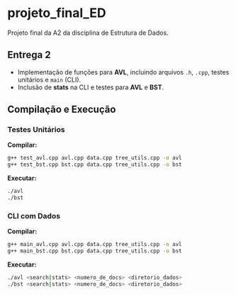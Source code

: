 # projeto_final_ED

Projeto final da A2 da disciplina de Estrutura de Dados.

## Entrega 2

- Implementação de funções para **AVL**, incluindo arquivos `.h`, `.cpp`, testes unitários e `main` (CLI).
- Inclusão de **stats** na CLI e testes para **AVL** e **BST**.

## Compilação e Execução

### Testes Unitários

**Compilar:**
```bash
g++ test_avl.cpp avl.cpp data.cpp tree_utils.cpp -o avl
g++ test_bst.cpp bst.cpp data.cpp tree_utils.cpp -o bst
```

**Executar:**
```bash
./avl
./bst
```
### CLI com Dados

**Compilar:**
```bash
g++ main_avl.cpp avl.cpp data.cpp tree_utils.cpp -o avl
g++ main_bst.cpp bst.cpp data.cpp tree_utils.cpp -o bst
```

**Executar:**
```bash
./avl <search|stats> <numero_de_docs> <diretorio_dados>
./bst <search|stats> <numero_de_docs> <diretorio_dados>
```
